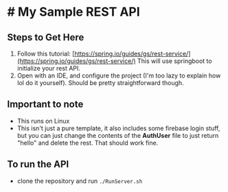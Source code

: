 # # My Sample REST API
## Steps to Get Here
1) Follow this tutorial: [https://spring.io/guides/gs/rest-service/](https://spring.io/guides/gs/rest-service/)
This will use springboot to initialize your rest API. 
2) Open with an IDE, and configure the project (I'm too lazy to explain how lol do it yourself). Should be pretty straightforward though.

## Important to note
* This runs on Linux
* This isn't just a pure template, it also includes some firebase login stuff, but you can just change the contents of the **AuthUser** file to just return "hello" and delete the rest. That should work fine.

## To run the API
* clone the repository and run  ```./RunServer.sh``` 
